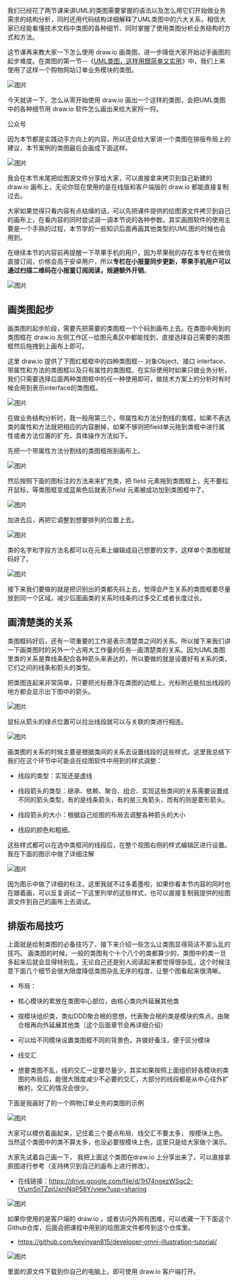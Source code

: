 我们已经花了两节课来讲UML的类图需要掌握的语法以及怎么用它们开始做业务需求的结构分析，同时还用代码结构详细解释了UML类图中的六大关系，相信大家已经能看懂技术文档中类图的各种细节、同时掌握了使用类图分析业务结构的方式和方法。

这节课再来教大家一下怎么使用 draw.io 画类图，进一步降低大家开始动手画图的起步难度。在类图的第一节--《[UML类图，这样用既简单又实用](http://mp.weixin.qq.com/s?__biz=MzUzNTY5MzU2MA==&mid=2247499889&idx=1&sn=e7be08961657379d8cd6e8cd92b334e0&chksm=fa8311e6cdf498f090d2ef1d62ff1c8ba68eba69338ab46aed874c6795399c763394632b7fda&scene=21#wechat_redirect)》中，我们上来使用了这样一个购物网站订单业务模块的类图。

![图片](img/06_UML类图的手把手画图指南/1.jpg)

今天就讲一下，怎么从零开始使用 draw.io 画出一个这样的类图，会把UML类图中的各种细节用 draw.io 软件怎么画出来给大家捋一捋。


公众号

因为本节都是实践动手方向上的内容，所以还会给大家讲一个类图在排版布局上的建议，本节案例的类图最后会画成下面这样。

![图片](img/06_UML类图的手把手画图指南/2.jpg)

我会在本节末尾把绘图源文件分享给大家，可以直接拿来拷贝到自己新建的 draw.io 画布上，无论你现在使用的是在线版和客户端版的 draw.io 都能直接复制过去。

大家如果觉得只看内容有点枯燥的话，可以先把课件提供的绘图源文件拷贝到自己的画布上，在看内容的同时尝试调一调本节说的各种参数。其实画图软件的使用主要是一个手熟的过程，本节学的一些知识后面再画其他类型的UML图的时候也会用到。

在继续本节的内容前再提醒一下苹果手机的用户，因为苹果税的存在本专栏在微信直接订阅，价格会高于安卓用户，所以**专栏在小报童同步更新，苹果手机用户可以通过扫描二维码在小报童订阅阅读，规避额外开销**。

![图片](img/06_UML类图的手把手画图指南/3.jpg)

## 画类图起步

画类图的起步阶段，需要先把需要的类图框一个个码到画布上去。在类图中用到的类图框在 draw.io 左侧工作区--绘图元素区中都能找到，直接选择自己需要的类图框然后拖拽到上画布上即可。

这里 draw.io 提供了下图红框框中的四种类图框-- 对象Object、接口 interface、带属性和方法的类图框以及只有属性的类图框。在实际使用时如果只做业务分析，我们只需要选择后面两种类图框中的任一种使用即可，做技术方案上的分析时有时候会用到表示interface的类图框。

![图片](img/06_UML类图的手把手画图指南/4.jpg)

在做业务结构分析时，我一般用第三个，带属性和方法分割线的类框，如果不表达类的属性和方法就把相应的内容删掉，如果不够则把field单元拖到类框中进行属性或者方法位置的扩充，具体操作方法如下。

先把一个带属性方法分割线的类图框拖到画布上。

![图片](img/06_UML类图的手把手画图指南/5.jpg)

然后按照下面的图标注的方法来来扩充类，把 field 元素拖到类图框上，先不要松开鼠标，等类图框变成蓝紫色后就表示field 元素被成功加到类图框中了。

![图片](img/06_UML类图的手把手画图指南/6.jpg)

加进去后，再把它调整到想要排列的位置上去。

![图片](img/06_UML类图的手把手画图指南/7.jpg)

类的名字和字段方法名都可以在元素上编辑成自己想要的文字，这样单个类图框就码好了。

![图片](img/06_UML类图的手把手画图指南/8.jpg)

接下来我们要做的就是把识别出的类都先码上去，觉得会产生关系的类图框要尽量放到同一个区域，减少后面画类的关系时线条的过多交汇或者长度过长。

## 画清楚类的关系

类图框码好后，还有一项重要的工作是表示清楚类之间的关系。所以接下来我们讲一下画类图时的另外一个占用大工作量的任务--画清楚类的关系。因为UML类图里类的关系是靠线条配合各种箭头来表达的，所以要做的就是设置好有关系的类，它们之间的线条和箭头的类型。

把类图连起来非常简单，只要把光标悬浮在类图的边框上，光标附近能拉出线段的地方都会显示出下图中的箭头。

![图片](img/06_UML类图的手把手画图指南/9.jpg)

鼠标从箭头的绿点位置可以拉出线段就可以与关联的类进行相连。

![图片](img/06_UML类图的手把手画图指南/10.jpg)

画类图的关系的时候主要是根据类间的关系去设置线段的这些样式，这里我总结下我们在这个环节中可能会在绘图软件中用到的样式调整：

- 线段的类型：实现还是虚线
    
- 线段箭头的类型：继承、依赖、聚合、组合、实现这些类间的关系需要设置成不同的箭头类型，有的是线条箭头，有的是三角箭头，而有的则是菱形箭头。
    
- 线段箭头的大小：根据自己绘图的布局去调整各种箭头的大小
    
- 线段的颜色和粗细。
    

这些样式都可以在选中类框间的线段后，在整个视图右侧的样式编辑区进行设置。我在下面的图示中做了详细注解

![图片](img/06_UML类图的手把手画图指南/11.jpg)

因为图示中做了详细的标注，这里我就不过多着墨啦，如果你看本节内容的同时也在跟着画，可以反复调试一下这里列举的这些样式，也可以直接复制我提供的绘图源文件到自己的画布上去调试。

## 排版布局技巧

上面就是绘制类图的必备技巧了，接下来介绍一些怎么让类图显得简洁不那么乱的技巧。 画类图的时候，一般的类图有个十个八个的类都算少的，类图中的类一旦多起来后就会显得特别乱，无论自己还是别人阅读起来都觉得很杂乱，这个时候注意下面几个细节会很大限度降低类图杂乱无序的程度，让整个图看起来很清晰。

- 布局：
    

- 核心模块的累放在类图中心部位，由核心类向外延展其他类
    
- 按模块组织类，类似DDD聚合根的思想，代表聚合根的类是模块的焦点，由聚合根再向外延展其他类（这个后面章节会再详细介绍）
    
- 可以给不同模块设置类图框不同的背景色，并做好备注，便于区分模块
    

- 线交汇
    

- 想要类图不乱，线的交汇一定要尽量少，其实如果按照上面组织好各模块的类图的布局后，能很大限度减少不必要的交汇，大部分的线段都是从中心往外扩散的，交汇的情况会很少。
    

下面是我画好了的一个购物订单业务的类图的示例

![图片](img/06_UML类图的手把手画图指南/12.jpg)

大家可以模仿着画起来，记住着三个要点布局、线交汇不要太多， 按模块上色。当然这个类图中的类不算太多，也没必要按模块上色，这里只是给大家做个演示。

大家先试着自己画一下， 我把上面这个类图在draw.io 上分享出来了，可以直接拿原图进行参考（支持拷贝到自己的画布上进行修改）。

- 在线链接：https://drive.google.com/file/d/1H74ngezWSgc2-tYumSnTZpiUxmNqP58Y/view?usp=sharing
    

![图片](img/06_UML类图的手把手画图指南/13.jpg)

如果你使用的是客户端的 draw.io ，或者访问外网有困难，可以收藏一下下面这个Github仓库，后面会把课程中用到的绘图源文件都传到这个仓库里。

- https://github.com/kevinyan815/developer-omni-illustration-tutorial/
    

![图片](img/06_UML类图的手把手画图指南/14.jpg)

里面的源文件下载到你自己的电脑上，即可使用 draw.io 客户端打开。